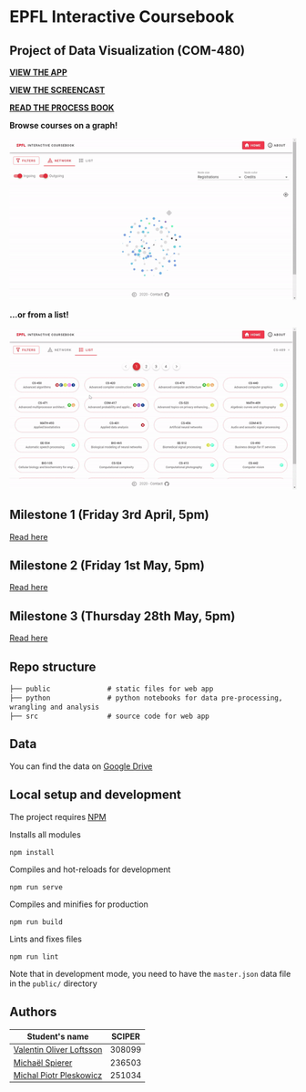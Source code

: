 # EPFL Interactive Coursebook
## Project of Data Visualization (COM-480)

[**VIEW THE APP**](http://epfl.space)

[**VIEW THE SCREENCAST**](https://youtu.be/FY7176yZnPM)

[**READ THE PROCESS BOOK**](process-book.pdf)

**Browse courses on a graph!**

![](sketches/gif1.gif)

**...or from a list!**

![](sketches/gif2.gif)

## Milestone 1 (Friday 3rd April, 5pm)
[Read here](milestone1.md)

## Milestone 2 (Friday 1st May, 5pm)
[Read here](milestone2.pdf)

## Milestone 3 (Thursday 28th May, 5pm)
[Read here](process-book.pdf)

## Repo structure

    ├── public              # static files for web app
    ├── python              # python notebooks for data pre-processing, wrangling and analysis
    ├── src                 # source code for web app


## Data
You can find the data on [Google Drive](https://drive.google.com/file/d/1nTmosly1uZh_QjDW_yg-4B1QVKLlhSJR/view?usp=sharing)

## Local setup and development
The project requires [NPM](https://npmjs.com/)

Installs all modules
```
npm install
```

Compiles and hot-reloads for development
```
npm run serve
```

Compiles and minifies for production
```
npm run build
```

Lints and fixes files
```
npm run lint
```

Note that in development mode, you need to have the `master.json` data file in the `public/` directory

## Authors

| Student's name | SCIPER |
| -------------- | ------ |
| [Valentin Oliver Loftsson](valentin.loftsson@epfl.ch) | 308099 |
| [Michaël Spierer](michael.spierer@epfl.ch) | 236503 |
| [Michal Piotr Pleskowicz](michal.pleskowicz@epfl.ch) | 251034 |
